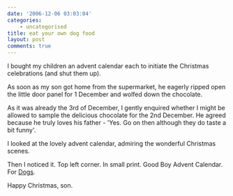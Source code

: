 ```yaml
---
date: '2006-12-06 03:03:04'
categories:
    - uncategorised
title: eat your own dog food
layout: post
comments: true
---
```

I bought my children an advent calendar each to initiate the Christmas
celebrations (and shut them up).

As soon as my son got home from the supermarket, he eagerly ripped open
the little door panel for 1 December and wolfed down the chocolate.

As it was already the 3rd of December, I gently enquired whether I might
be allowed to sample the delicious chocolate for the 2nd December. He
agreed because he truly loves his father - 'Yes. Go on then although
they do taste a bit funny'.

I looked at the lovely advent calendar, admiring the wonderful Christmas
scenes.

Then I noticed it. Top left corner. In small print. Good Boy Advent
Calendar. For [Dogs](http://www.ukpetsupplies.com/detail.aspx?ID=1775).

Happy Christmas, son.
